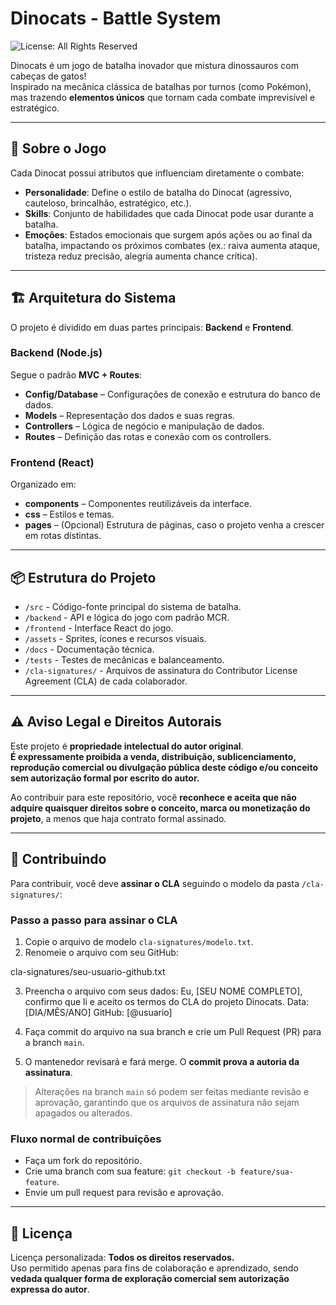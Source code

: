 # Dinocats - Battle System
![License: All Rights Reserved](https://img.shields.io/badge/License-All%20Rights%20Reserved-red.svg)

Dinocats é um jogo de batalha inovador que mistura dinossauros com cabeças de gatos!  
Inspirado na mecânica clássica de batalhas por turnos (como Pokémon), mas trazendo **elementos únicos** que tornam cada combate imprevisível e estratégico.

---

## 🚀 Sobre o Jogo

Cada Dinocat possui atributos que influenciam diretamente o combate:

- **Personalidade**: Define o estilo de batalha do Dinocat (agressivo, cauteloso, brincalhão, estratégico, etc.).
- **Skills**: Conjunto de habilidades que cada Dinocat pode usar durante a batalha.
- **Emoções**: Estados emocionais que surgem após ações ou ao final da batalha, impactando os próximos combates (ex.: raiva aumenta ataque, tristeza reduz precisão, alegria aumenta chance crítica).

---

## 🏗️ Arquitetura do Sistema

O projeto é dividido em duas partes principais: **Backend** e **Frontend**.

### Backend (Node.js)
Segue o padrão **MVC + Routes**:
- **Config/Database** – Configurações de conexão e estrutura do banco de dados.
- **Models** – Representação dos dados e suas regras.
- **Controllers** – Lógica de negócio e manipulação de dados.
- **Routes** – Definição das rotas e conexão com os controllers.

### Frontend (React)
Organizado em:
- **components** – Componentes reutilizáveis da interface.
- **css** – Estilos e temas.
- **pages** – (Opcional) Estrutura de páginas, caso o projeto venha a crescer em rotas distintas.

---

## 📦 Estrutura do Projeto

- `/src` - Código-fonte principal do sistema de batalha.
- `/backend` - API e lógica do jogo com padrão MCR.
- `/frontend` - Interface React do jogo.
- `/assets` - Sprites, ícones e recursos visuais.
- `/docs` - Documentação técnica.
- `/tests` - Testes de mecânicas e balanceamento.
- `/cla-signatures/` - Arquivos de assinatura do Contributor License Agreement (CLA) de cada colaborador.

---

## ⚠️ Aviso Legal e Direitos Autorais

Este projeto é **propriedade intelectual do autor original**.  
**É expressamente proibida a venda, distribuição, sublicenciamento, reprodução comercial ou divulgação pública deste código e/ou conceito sem autorização formal por escrito do autor.**  

Ao contribuir para este repositório, você **reconhece e aceita que não adquire quaisquer direitos sobre o conceito, marca ou monetização do projeto**, a menos que haja contrato formal assinado.

---

## 🤝 Contribuindo

Para contribuir, você deve **assinar o CLA** seguindo o modelo da pasta `/cla-signatures/`:

### Passo a passo para assinar o CLA

1. Copie o arquivo de modelo `cla-signatures/modelo.txt`.
2. Renomeie o arquivo com seu GitHub:

cla-signatures/seu-usuario-github.txt

3. Preencha o arquivo com seus dados:
Eu, [SEU NOME COMPLETO], confirmo que li e aceito os termos do CLA do projeto Dinocats.
Data: [DIA/MÊS/ANO]
GitHub: [@usuario]

4. Faça commit do arquivo na sua branch e crie um Pull Request (PR) para a branch `main`.
5. O mantenedor revisará e fará merge. O **commit prova a autoria da assinatura**.

> Alterações na branch `main` só podem ser feitas mediante revisão e aprovação, garantindo que os arquivos de assinatura não sejam apagados ou alterados.

### Fluxo normal de contribuições
- Faça um fork do repositório.
- Crie uma branch com sua feature: `git checkout -b feature/sua-feature`.
- Envie um pull request para revisão e aprovação.

---

## 📜 Licença

Licença personalizada: **Todos os direitos reservados.**  
Uso permitido apenas para fins de colaboração e aprendizado, sendo **vedada qualquer forma de exploração comercial sem autorização expressa do autor**.
